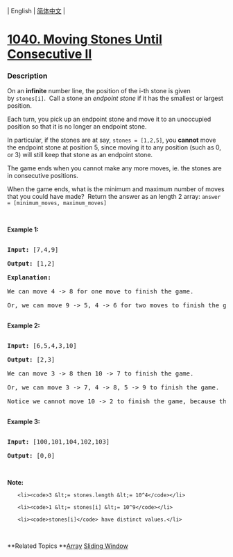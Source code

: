 | English | [简体中文](README.md) |

# [1040. Moving Stones Until Consecutive II](https://leetcode-cn.com/problems/moving-stones-until-consecutive-ii)
 ### Description
<p>On an <strong>infinite</strong> number line, the position of the i-th stone is given by&nbsp;<code>stones[i]</code>.&nbsp; Call a stone an <em>endpoint stone</em> if it has the smallest or largest position.</p>

<p>Each turn, you pick up an endpoint stone and move it to an unoccupied position so that it is no longer an endpoint stone.</p>

<p>In particular,&nbsp;if the stones are at say, <code>stones = [1,2,5]</code>, you <strong>cannot</strong> move the endpoint stone at position 5, since moving it to any position (such as 0, or 3) will still keep that stone as an endpoint stone.</p>

<p>The game ends when you cannot make any more moves, ie. the stones are in consecutive positions.</p>

<p>When the game ends, what is the minimum and maximum number of moves that you could have made?&nbsp; Return the answer as an length 2 array:&nbsp;<code>answer = [minimum_moves, maximum_moves]</code></p>

<p>&nbsp;</p>

<p><strong>Example 1:</strong></p>

<pre>
<strong>Input: </strong><span id="example-input-1-1">[7,4,9]</span>
<strong>Output: </strong><span id="example-output-1">[1,2]</span>
<strong>Explanation: </strong>
We can move 4 -&gt; 8 for one move to finish the game.
Or, we can move 9 -&gt; 5, 4 -&gt; 6 for two moves to finish the game.
</pre>

<div>
<p><strong>Example 2:</strong></p>

<pre>
<strong>Input: </strong><span id="example-input-2-1">[6,5,4,3,10]</span>
<strong>Output: </strong><span id="example-output-2">[2,3]</span>
We can move 3 -&gt; 8 then 10 -&gt; 7 to finish the game.
Or, we can move 3 -&gt; 7, 4 -&gt; 8, 5 -&gt; 9 to finish the game.
Notice we cannot move 10 -&gt; 2 to finish the game, because that would be an illegal move.
</pre>

<div>
<p><strong>Example 3:</strong></p>

<pre>
<strong>Input: </strong><span id="example-input-3-1">[100,101,104,102,103]</span>
<strong>Output: </strong><span id="example-output-3">[0,0]</span></pre>

<p>&nbsp;</p>
</div>
</div>

<p><strong>Note:</strong></p>

<ol>
	<li><code>3 &lt;= stones.length &lt;= 10^4</code></li>
	<li><code>1 &lt;= stones[i] &lt;= 10^9</code></li>
	<li><code>stones[i]</code> have distinct values.</li>
</ol>

<div>
<div>
<div>&nbsp;</div>
</div>
</div>

**Related Topics	**[Array](https://leetcode-cn.com/tag/array) [Sliding Window](https://leetcode-cn.com/tag/sliding-window) 